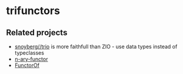 # trifunctors

## Related projects

* [snoyberg//trio](https://github.com/snoyberg/trio) is more faithfull than ZIO - use data types instead of typeclasses
* [n-ary-functor](https://hackage.haskell.org/package/n-ary-functor)
* [FunctorOf](https://www.reddit.com/r/haskell/comments/bo0q7h/functorof/)
